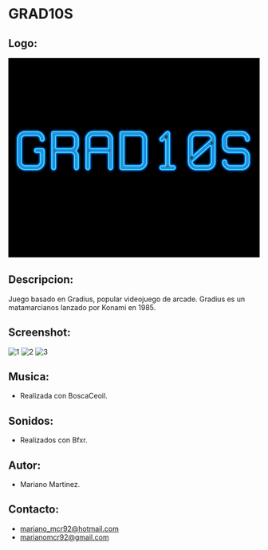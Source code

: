 # GRAD10S

## Logo:
![](screenshots/gradios.png)

## Descripcion:
Juego basado en Gradius, popular videojuego de arcade. Gradius es un matamarcianos lanzado por Konami en 1985.

## Screenshot:

![1]()
![2]()
![3]()


## Musica: 
- Realizada con BoscaCeoil.

## Sonidos:
- Realizados con Bfxr.

## Autor: 
- Mariano Martinez.

## Contacto: 
- mariano_mcr92@hotmail.com
- marianomcr92@gmail.com
